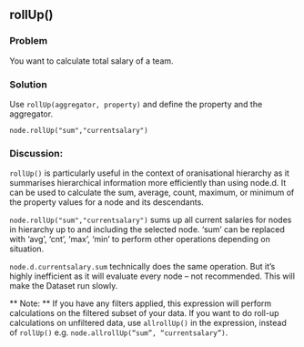 ## rollUp()
### Problem
You want to calculate total salary of a team.

### Solution
Use `rollUp(aggregator, property)` and define the property and the aggregator.

```
node.rollUp("sum","currentsalary") 
```


### Discussion:
`rollUp()` is particularly useful in the context of oranisational hierarchy as it summarises hierarchical information more efficiently than using node.d. It can be used to calculate the sum, average, count, maximum, or minimum of the property values for a node and its descendants.

`node.rollUp("sum","currentsalary")` sums up all current salaries for nodes in hierarchy up to and including the selected node.
‘sum’ can be replaced with ‘avg’, ‘cnt’, ‘max’, ‘min’ to perform other operations depending on situation.

`node.d.currentsalary.sum` technically does the same operation. But it’s highly inefficient as it will evaluate every node – not recommended. This will make the Dataset run slowly.

** Note: ** If you have any filters applied, this expression will perform calculations on the filtered subset of your data. If you want to do roll-up calculations on unfiltered data, use `allrollUp()` in the expression, instead of `rollUp()` e.g.  ```node.allrollUp(“sum”, “currentsalary”)```. 
